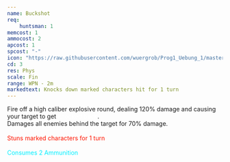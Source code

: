 ```yaml
---
name: Buckshot
req: 
    huntsman: 1
memcost: 1
ammocost: 2
apcost: 1
spcost: "-"
icon: "https://raw.githubusercontent.com/wuergrob/Prog1_Uebung_1/master/media/skills/Buckshot.png"
cd: 3
res: Phys
scale: Fin
range: WPN - 2m
markedtext: Knocks down marked characters hit for 1 turn
---
```

Fire off a high caliber explosive round, dealing 120% damage and causing your target to get <font color='#FFFFFF'>knocked back</font>.<br>
            Damages all enemies behind the target for 70% damage.<br><br>
            <font color='#FF1500'>Stuns marked characters for 1 turn</font><br><br>
            <font color='#00EFFF'>Consumes 2 Ammunition</font>